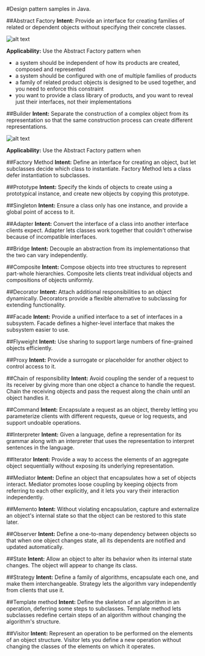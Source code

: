 
#Design pattern samples in Java.


##Abstract Factory
**Intent:** Provide an interface for creating families of related or dependent objects without specifying their concrete classes.

![alt text](https://github.com/iluwatar/java-design-patterns/blob/master/abstract-factory/etc/abstract-factory.jpg "Abstract Factory")

**Applicability:** Use the Abstract Factory pattern when
* a system should be independent of how its products are created, composed and represented
* a system should be configured with one of multiple families of products
* a family of related product objects is designed to be used together, and you need to enforce this constraint
* you want to provide a class library of products, and you want to reveal just their interfaces, not their implementations

##Builder
**Intent:** Separate the construction of a complex object from its representation so that the same construction process can create different representations.

![alt text](https://github.com/iluwatar/java-design-patterns/blob/master/builder/etc/builder.jpg "Builder")

**Applicability:** Use the Abstract Factory pattern when


##Factory Method
**Intent:** Define an interface for creating an object, but let subclasses decide which class to instantiate. Factory Method lets a class defer instantiation to subclasses.

##Prototype
**Intent:** Specify the kinds of objects to create using a prototypical instance, and create new objects by copying this prototype.

##Singleton
**Intent:** Ensure a class only has one instance, and provide a global point of access to it.

##Adapter
**Intent:** Convert the interface of a class into another interface clients expect. Adapter lets classes work together that couldn't otherwise because of incompatible interfaces.

##Bridge
**Intent:** Decouple an abstraction from its implementationso that the two can vary independently.

##Composite
**Intent:** Compose objects into tree structures to represent part-whole hierarchies. Composite lets clients treat individual objects and compositions of objects uniformly.

##Decorator
**Intent:** Attach additional responsibilities to an object dynamically. Decorators provide a flexible alternative to subclassing for extending functionality.

##Facade
**Intent:** Provide a unified interface to a set of interfaces in a subsystem. Facade defines a higher-level interface that makes the subsystem easier to use.

##Flyweight
**Intent:** Use sharing to support large numbers of fine-grained objects efficiently.

##Proxy
**Intent:** Provide a surrogate or placeholder for another object to control access to it.

##Chain of responsibility
**Intent:** Avoid coupling the sender of a request to its receiver by giving more than one object a chance to handle the request. Chain the receiving objects and pass the request along the chain until an object handles it.

##Command
**Intent:** Encapsulate a request as an object, thereby letting you parameterize clients with different requests, queue or log requests, and support undoable operations.

##Interpreter
**Intent:** Given a language, define a representation for its grammar along with an interpreter that uses the representation to interpret sentences in the language.

##Iterator
**Intent:** Provide a way to access the elements of an aggregate object sequentially without exposing its underlying representation.

##Mediator
**Intent:** Define an object that encapsulates how a set of objects interact. Mediator promotes loose coupling by keeping objects from referring to each other explicitly, and it lets you vary their interaction independently.

##Memento
**Intent:** Without violating encapsulation, capture and externalize an object's internal state so that the object can be restored to this state later.

##Observer
**Intent:** Define a one-to-many dependency between objects so that when one object changes state, all its dependents are notified and updated automatically.

##State
**Intent:** Allow an object to alter its behavior when its internal state changes. The object will appear to change its class.

##Strategy
**Intent:** Define a family of algorithms, encapsulate each one, and make them interchangeable. Strategy lets the algorithm vary independently from clients that use it.

##Template method
**Intent:** Define the skeleton of an algorithm in an operation, deferring some steps to subclasses. Template method lets subclasses redefine certain steps of an algorithm without changing the algorithm's structure.

##Visitor
**Intent:** Represent an operation to be performed on the elements of an object structure. Visitor lets you define a new operation without changing the classes of the elements on which it operates.
